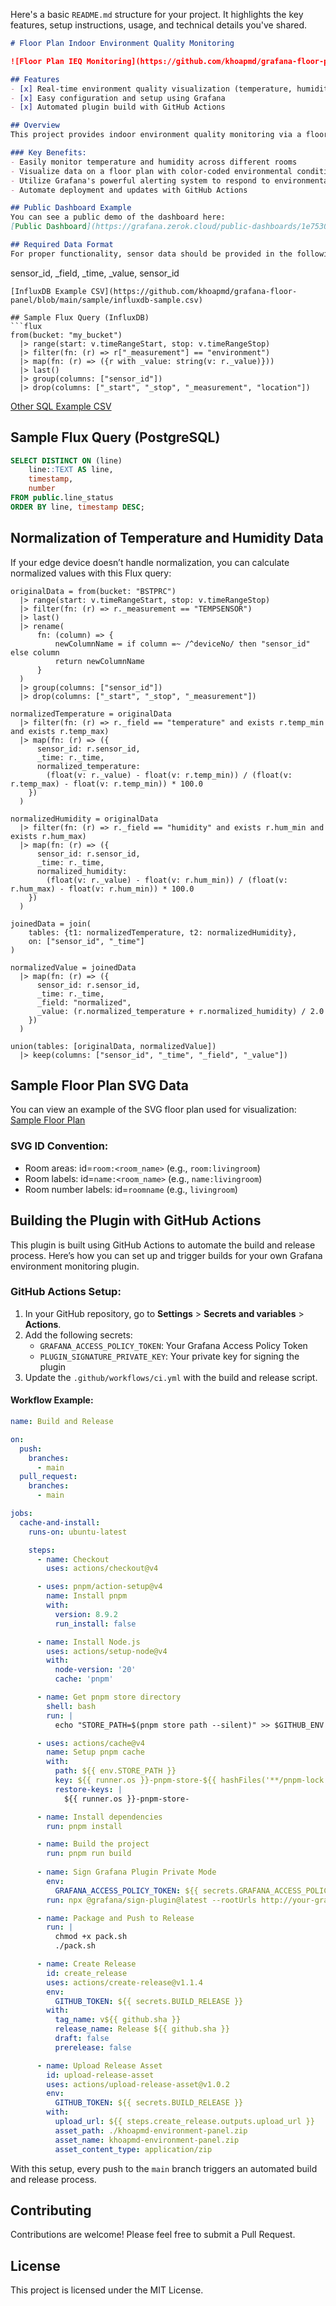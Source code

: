 Here's a basic `README.md` structure for your project. It highlights the key features, setup instructions, usage, and technical details you've shared.

```markdown
# Floor Plan Indoor Environment Quality Monitoring

![Floor Plan IEQ Monitoring](https://github.com/khoapmd/grafana-floor-panel/blob/main/sample/floor-environment.png?raw=true)

## Features
- [x] Real-time environment quality visualization (temperature, humidity)
- [x] Easy configuration and setup using Grafana
- [x] Automated plugin build with GitHub Actions

## Overview
This project provides indoor environment quality monitoring via a floor plan visualization in Grafana. It integrates temperature and humidity sensors and displays the data on a customizable SVG-based floor plan. This allows users to monitor real-time conditions and historical data, enhancing environmental management in various spaces like offices, labs, and buildings.

### Key Benefits:
- Easily monitor temperature and humidity across different rooms
- Visualize data on a floor plan with color-coded environmental conditions
- Utilize Grafana's powerful alerting system to respond to environmental issues
- Automate deployment and updates with GitHub Actions

## Public Dashboard Example
You can see a public demo of the dashboard here:
[Public Dashboard](https://grafana.zerok.cloud/public-dashboards/1e7530530e5a4d01a604903b0379cbbc?orgId=1&refresh=30s)

## Required Data Format
For proper functionality, sensor data should be provided in the following format (CSV):
```
sensor_id, _field, _time, _value, sensor_id
```
[InfluxDB Example CSV](https://github.com/khoapmd/grafana-floor-panel/blob/main/sample/influxdb-sample.csv)

## Sample Flux Query (InfluxDB)
```flux
from(bucket: "my_bucket")
  |> range(start: v.timeRangeStart, stop: v.timeRangeStop)
  |> filter(fn: (r) => r["_measurement"] == "environment")
  |> map(fn: (r) => ({r with _value: string(v: r._value)}))
  |> last()
  |> group(columns: ["sensor_id"])
  |> drop(columns: ["_start", "_stop", "_measurement", "location"])
```
[Other SQL Example CSV](https://github.com/khoapmd/grafana-floor-panel/blob/main/sample/postgre-sample.csv)

## Sample Flux Query (PostgreSQL)
```sql
SELECT DISTINCT ON (line)
    line::TEXT AS line,
    timestamp,
    number
FROM public.line_status
ORDER BY line, timestamp DESC;
```

## Normalization of Temperature and Humidity Data
If your edge device doesn’t handle normalization, you can calculate normalized values with this Flux query:
```flux
originalData = from(bucket: "BSTPRC")
  |> range(start: v.timeRangeStart, stop: v.timeRangeStop)
  |> filter(fn: (r) => r._measurement == "TEMPSENSOR")
  |> last()
  |> rename(
      fn: (column) => {
          newColumnName = if column =~ /^deviceNo/ then "sensor_id" else column
          return newColumnName
      }
  )
  |> group(columns: ["sensor_id"])
  |> drop(columns: ["_start", "_stop", "_measurement"])

normalizedTemperature = originalData
  |> filter(fn: (r) => r._field == "temperature" and exists r.temp_min and exists r.temp_max)
  |> map(fn: (r) => ({
      sensor_id: r.sensor_id,
      _time: r._time,
      normalized_temperature: 
        (float(v: r._value) - float(v: r.temp_min)) / (float(v: r.temp_max) - float(v: r.temp_min)) * 100.0
    })
  )

normalizedHumidity = originalData
  |> filter(fn: (r) => r._field == "humidity" and exists r.hum_min and exists r.hum_max)
  |> map(fn: (r) => ({
      sensor_id: r.sensor_id,
      _time: r._time,
      normalized_humidity: 
        (float(v: r._value) - float(v: r.hum_min)) / (float(v: r.hum_max) - float(v: r.hum_min)) * 100.0
    })
  )

joinedData = join(
    tables: {t1: normalizedTemperature, t2: normalizedHumidity},
    on: ["sensor_id", "_time"]
)

normalizedValue = joinedData
  |> map(fn: (r) => ({
      sensor_id: r.sensor_id,
      _time: r._time,
      _field: "normalized",
      _value: (r.normalized_temperature + r.normalized_humidity) / 2.0
    })
  )

union(tables: [originalData, normalizedValue])
  |> keep(columns: ["sensor_id", "_time", "_field", "_value"])
```

## Sample Floor Plan SVG Data
You can view an example of the SVG floor plan used for visualization:
[Sample Floor Plan](https://github.com/khoapmd/grafana-floor-panel/blob/main/sample/floor-envirnment.svg)

### SVG ID Convention:
- Room areas: id=`room:<room_name>` (e.g., `room:livingroom`)
- Room labels: id=`name:<room_name>` (e.g., `name:livingroom`)
- Room number labels: id=`roomname` (e.g., `livingroom`)

## Building the Plugin with GitHub Actions

This plugin is built using GitHub Actions to automate the build and release process. Here’s how you can set up and trigger builds for your own Grafana environment monitoring plugin.

### GitHub Actions Setup:
1. In your GitHub repository, go to **Settings** > **Secrets and variables** > **Actions**.
2. Add the following secrets:
   - `GRAFANA_ACCESS_POLICY_TOKEN`: Your Grafana Access Policy Token
   - `PLUGIN_SIGNATURE_PRIVATE_KEY`: Your private key for signing the plugin
3. Update the `.github/workflows/ci.yml` with the build and release script.

#### Workflow Example:
```yaml
name: Build and Release

on:
  push:
    branches:
      - main
  pull_request:
    branches:
      - main

jobs:
  cache-and-install:
    runs-on: ubuntu-latest

    steps:
      - name: Checkout
        uses: actions/checkout@v4

      - uses: pnpm/action-setup@v4
        name: Install pnpm
        with:
          version: 8.9.2
          run_install: false

      - name: Install Node.js
        uses: actions/setup-node@v4 
        with:
          node-version: '20'
          cache: 'pnpm'

      - name: Get pnpm store directory
        shell: bash
        run: |
          echo "STORE_PATH=$(pnpm store path --silent)" >> $GITHUB_ENV

      - uses: actions/cache@v4
        name: Setup pnpm cache
        with:
          path: ${{ env.STORE_PATH }}
          key: ${{ runner.os }}-pnpm-store-${{ hashFiles('**/pnpm-lock.yaml') }}
          restore-keys: |
            ${{ runner.os }}-pnpm-store-

      - name: Install dependencies
        run: pnpm install

      - name: Build the project
        run: pnpm run build
      
      - name: Sign Grafana Plugin Private Mode
        env:
          GRAFANA_ACCESS_POLICY_TOKEN: ${{ secrets.GRAFANA_ACCESS_POLICY_TOKEN }}
        run: npx @grafana/sign-plugin@latest --rootUrls http://your-grafana-instance.com

      - name: Package and Push to Release
        run: |
          chmod +x pack.sh
          ./pack.sh

      - name: Create Release
        id: create_release
        uses: actions/create-release@v1.1.4
        env:
          GITHUB_TOKEN: ${{ secrets.BUILD_RELEASE }}
        with:
          tag_name: v${{ github.sha }}
          release_name: Release ${{ github.sha }}
          draft: false
          prerelease: false

      - name: Upload Release Asset
        id: upload-release-asset
        uses: actions/upload-release-asset@v1.0.2
        env:
          GITHUB_TOKEN: ${{ secrets.BUILD_RELEASE }}
        with:
          upload_url: ${{ steps.create_release.outputs.upload_url }}
          asset_path: ./khoapmd-environment-panel.zip
          asset_name: khoapmd-environment-panel.zip
          asset_content_type: application/zip
```

With this setup, every push to the `main` branch triggers an automated build and release process.

## Contributing
Contributions are welcome! Please feel free to submit a Pull Request.

## License
This project is licensed under the MIT License.

